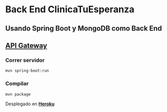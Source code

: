 # Back End ClinicaTuEsperanza

## Usando Spring Boot y MongoDB como Back End

## [API Gateway](https://github.com/Sajoraho/api-gateway-clinicatuesperanza)

### Correr servidor
```
mvn spring-boot:run
```

### Compilar
```
mvn package
```

Desplegado en [__Heroku__](https://clinica-ms.herokuapp.com)

